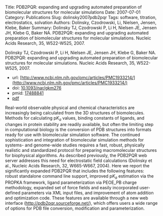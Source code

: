 Title: PDB2PQR: expanding and upgrading automated preparation of biomolecular structures for molecular simulations
Date: 2007-07-01
Category: Publications
Slug: dolinsky2007pdb2pqr
Tags: software, titration, electrostatics, solvation
Authors: Dolinsky, Czodrowski, Li, Nielsen, Jensen, Klebe, Baker
Summary: Dolinsky TJ, Czodrowski P, Li H, Nielsen JE, Jensen JH, Klebe G, Baker NA. PDB2PQR: expanding and upgrading automated preparation of biomolecular structures for molecular simulations. Nucleic Acids Research, 35, W522-W525, 2007. 

Dolinsky TJ, Czodrowski P, Li H, Nielsen JE, Jensen JH, Klebe G, Baker NA. PDB2PQR: expanding and upgrading automated preparation of biomolecular structures for molecular simulations. Nucleic Acids Research, 35, W522-W525, 2007. 

* url: [http://www.ncbi.nlm.nih.gov/pmc/articles/PMC1933214/](http://www.ncbi.nlm.nih.gov/pmc/articles/PMC1933214/)
* doi: [10.1093/nar/gkm276](http://dx.doi.org/10.1093/nar/gkm276)
* pmid: [17488841](http://www.ncbi.nlm.nih.gov/pubmed/17488841)
* [pdf](http://sobolevnrm.github.io/papers/dolinsky2007pdb2pqr.pdf)

Real-world observable physical and chemical characteristics are increasingly being calculated from the 3D structures of biomolecules. Methods for calculating p$K_a$ values, binding constants of ligands, and changes in protein stability are readily available, but often the limiting step in computational biology is the conversion of PDB structures into formats ready for use with biomolecular simulation software. The continued sophistication and integration of biomolecular simulation methods for systems- and genome-wide studies requires a fast, robust, physically realistic and standardized protocol for preparing macromolecular structures for biophysical algorithms. As described previously, the PDB2PQR web server addresses this need for electrostatic field calculations (Dolinsky et al., Nucleic Acids Research, 32, W665-W667, 2004). Here we report the significantly expanded PDB2PQR that includes the following features: robust standalone command line support, improved p$K_a$ estimation via the PROPKA framework, ligand parameterization via PEOE_PB charge methodology, expanded set of force fields and easily incorporated user-defined parameters via XML input files, and improvement of atom addition and optimization code. These features are available through a new web interface (http://pdb2pqr.sourceforge.net/), which offers users a wide range of options for PDB file conversion, modification and parameterization.

